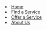 <menu>
    <li><a href="/">Home</a></li>
    <li><a href="/services/request">Find a Service</a></li>
    <li><a href="/services/post">Offer a Service</a></li>
    <li><a href="/about">About Us</a></li>
</menu>